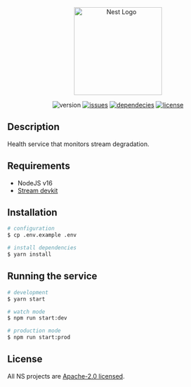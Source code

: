 <div align="center">
<a href="https://nanite-systems.net/" target="blank">
  <img src="https://nanite-systems.net/images/ns.colored.svg" width="200" alt="Nest Logo" />
</a>

![version](https://img.shields.io/github/package-json/v/nanite-systems/stream-collector)
[![issues](https://img.shields.io/github/issues/nanite-systems/stream-collector)](https://github.com/nanite-systems/stream-collector/issues)
[![dependecies](https://img.shields.io/librariesio/github/nanite-systems/stream-collector)](https://libraries.io/github/nanite-systems/stream-collector)
[![license](https://img.shields.io/github/license/nanite-systems/stream-collector)](https://github.com/nanite-systems/stream-collector/blob/main/LICENSE)

</div>

## Description

Health service that monitors stream degradation.

## Requirements

- NodeJS v16
- [Stream devkit](https://github.com/nanite-systems/stream-devkit/)

## Installation

```bash
# configuration
$ cp .env.example .env

# install dependencies
$ yarn install
```

## Running the service

```bash
# development
$ yarn start

# watch mode
$ npm run start:dev

# production mode
$ npm run start:prod
```

## License

All NS projects are [Apache-2.0 licensed](LICENSE).
